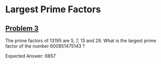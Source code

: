 ﻿# Largest Prime Factors
## [Problem 3](https://projecteuler.net/problem=3)

The prime factors of 13195 are 5, 7, 13 and 29.
What is the largest prime factor of the number 600851475143 ?

Expected Answer: 6857